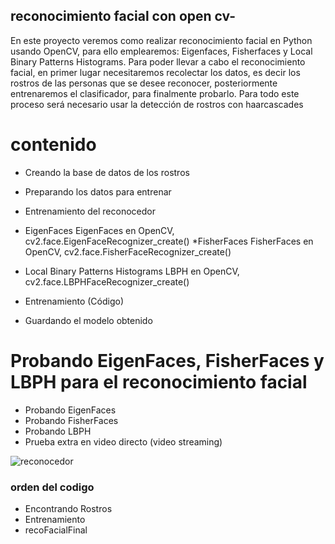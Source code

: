 
## reconocimiento facial con open cv-

En este proyecto veremos como realizar reconocimiento facial en Python usando OpenCV, para ello emplearemos: Eigenfaces, Fisherfaces y Local Binary Patterns Histograms. Para poder llevar a cabo el reconocimiento facial, en primer lugar necesitaremos recolectar los datos, es decir los rostros de las personas que se desee reconocer, posteriormente entrenaremos el clasificador, para finalmente probarlo. Para todo este proceso será necesario usar la detección de rostros con haarcascades

# contenido 
* Creando la base de datos de los rostros
* Preparando los datos para entrenar
* Entrenamiento del reconocedor
* EigenFaces
EigenFaces en OpenCV, cv2.face.EigenFaceRecognizer_create()
*FisherFaces
FisherFaces en OpenCV, cv2.face.FisherFaceRecognizer_create()

* Local Binary Patterns Histograms
LBPH en OpenCV, cv2.face.LBPHFaceRecognizer_create()

* Entrenamiento (Código)
* Guardando el modelo obtenido

# Probando EigenFaces, FisherFaces y LBPH para el reconocimiento facial
* Probando EigenFaces
* Probando FisherFaces
* Probando LBPH
* Prueba extra en video directo (video streaming)

![reconocedor](https://user-images.githubusercontent.com/49911347/150588586-b5addcfc-81f3-4732-bfce-f49d8f516719.png)

### orden del codigo
- Encontrando Rostros
- Entrenamiento
- recoFacialFinal

